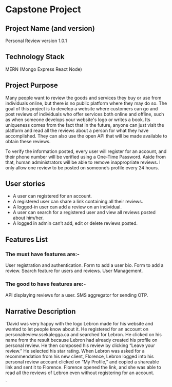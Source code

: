 # Capstone Project
## Project Name (and version)

Personal Review version 1.0.1

## Technology Stack
MERN (Mongo Express React Node)

## Project Purpose

Many people want to review the goods and services they buy or use from individuals online, but there is no public platform where they may do so.
The goal of this project is to develop a website where customers can go and post reviews of individuals who offer services both online and offline, such as when someone develops your website's logo or writes a book.
Its uniqueness comes from the fact that in the future, anyone can just visit the platform and read all the reviews about a person for what they have accomplished. They can also use the open API that will be made available to obtain these reviews.

To verify the information posted, every user will register for an account, and their phone number will be verified using a One-Time Password. Aside from that, human administrators will be able to remove inappropriate reviews.
I only allow one review to be posted on someone’s profile every 24 hours.

## User stories
- A user can registered for an account.
- A registered user can share a link containing all their reviews.
- A logged-in user can add a review on an individual.
- A user can search for a registered user and view all reviews posted about him/her.
- A logged in admin can’t add, edit or delete reviews posted.

## Features List
### The must have features are:-
User registration and authentication.
Form to add a user bio.
Form to add a review.
Search feature for users and reviews.
User Management.

### The good to have features are:-
API displaying reviews for a user.
SMS aggregator for sending OTP.


## Narrative Description

`David was very happy with the logo Lebron made for his website and wanted to let people know about it. He registered for an account on personalreview.ssekalegga.ca and searched for Lebron. He clicked on his name from the result because Lebron had already created his profile on personal review. He then composed his review by clicking “Leave your review.” He selected his star rating.
When Lebron was asked for a recommendation from his new client, Florence, Lebron logged into his personal review account  clicked on “My Profile,” and copied a shareable link and sent it to Florence.
Florence opened the link, and she was able to read all the reviews of Lebron even without registering for an account.

`
